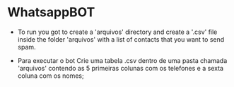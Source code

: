 # WhatsappBOT

* To run you got to create a 'arquivos' directory and create a '.csv' file inside the folder 'arquivos' with a list of contacts that you want to send spam.

* Para executar o bot Crie uma tabela .csv dentro de uma pasta chamada 'arquivos' contendo as 5 primeiras colunas com os telefones e a sexta coluna com os nomes;
